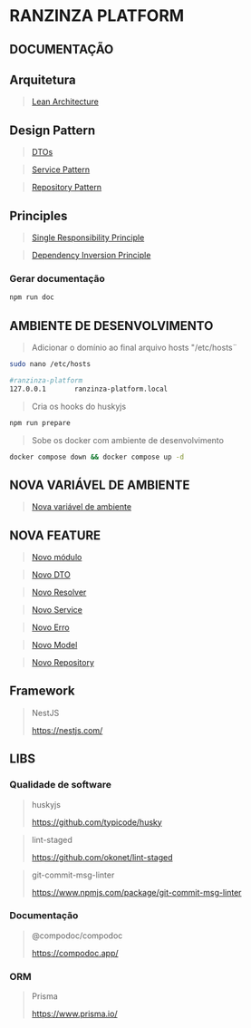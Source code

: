 # RANZINZA PLATFORM

## DOCUMENTAÇÃO
## Arquitetura

 > [Lean Architecture](./docs/concepts/lean-architecture.md)

 ## Design Pattern
 > [DTOs](./docs/concepts/dtos-pattern.md)

 > [Service Pattern](./docs/concepts/service-pattern.md)

 > [Repository Pattern](./docs/concepts/repository-pattern.md)


## Principles
> [Single Responsibility Principle](./docs/concepts/single-responsibility-principle.md)

>[Dependency Inversion Principle](./docs/concepts/dependency-inversion-principle.md) 
### Gerar documentação
```bash
npm run doc
```

## AMBIENTE DE DESENVOLVIMENTO
> Adicionar o domínio ao final arquivo hosts "/etc/hosts¨
```BASH
sudo nano /etc/hosts
```
```bash
#ranzinza-platform
127.0.0.1       ranzinza-platform.local

```
> Cria os hooks do huskyjs
```bash
npm run prepare
```

> Sobe os docker com ambiente de desenvolvimento
```bash
docker compose down && docker compose up -d
```

## NOVA VARIÁVEL DE AMBIENTE

>[Nova variável de ambiente](./docs/how-to-make/environment-variables.md) 

## NOVA FEATURE
>[Novo módulo](./docs/how-to-make/new-module.md)

>[Novo DTO](./docs/how-to-make/new-dto.md)

>[Novo Resolver](./docs/how-to-make/new-resolver.md) 

>[Novo Service](./docs/how-to-make/new-service.md)

>[Novo Erro](./docs/how-to-make/new-service.md)

>[Novo Model](./docs/how-to-make/new-model.md)

>[Novo Repository](./docs/how-to-make/new-repository.md) 

## Framework
> NestJS
> 
> https://nestjs.com/
## LIBS
### Qualidade de software
> huskyjs 
> 
> https://github.com/typicode/husky

> lint-staged
>
> https://github.com/okonet/lint-staged

> git-commit-msg-linter
>
> https://www.npmjs.com/package/git-commit-msg-linter

### Documentação
> @compodoc/compodoc 
> 
> https://compodoc.app/

### ORM 
> Prisma
> 
>  https://www.prisma.io/
